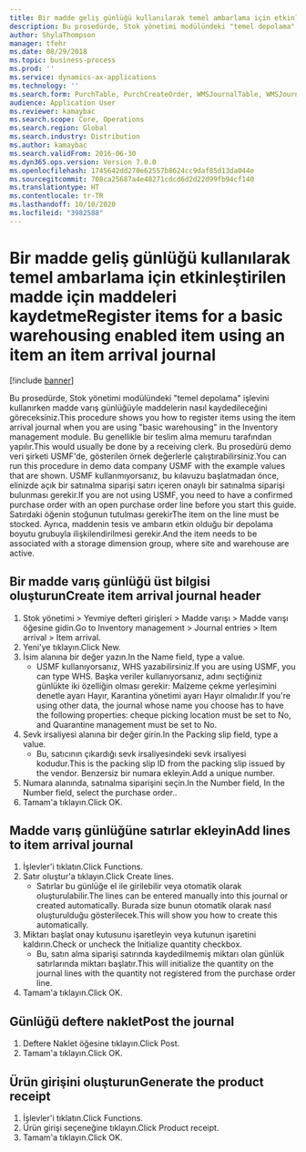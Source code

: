 ```yaml
---
title: Bir madde geliş günlüğü kullanılarak temel ambarlama için etkinleştirilen madde için maddeleri kaydetme
description: Bu prosedürde, Stok yönetimi modülündeki "temel depolama" işlevini kullanırken madde varış günlüğüyle maddelerin nasıl kaydedileceğini göreceksiniz.
author: ShylaThompson
manager: tfehr
ms.date: 08/29/2018
ms.topic: business-process
ms.prod: ''
ms.service: dynamics-ax-applications
ms.technology: ''
ms.search.form: PurchTable, PurchCreateOrder, WMSJournalTable, WMSJournalCreate, PurchEditLines
audience: Application User
ms.reviewer: kamaybac
ms.search.scope: Core, Operations
ms.search.region: Global
ms.search.industry: Distribution
ms.author: kamaybac
ms.search.validFrom: 2016-06-30
ms.dyn365.ops.version: Version 7.0.0
ms.openlocfilehash: 1745642dd270e62557b8624cc9daf85d13da044e
ms.sourcegitcommit: 708ca25687a4e48271cdcd6d2d22d99fb94cf140
ms.translationtype: HT
ms.contentlocale: tr-TR
ms.lasthandoff: 10/10/2020
ms.locfileid: "3982588"
---
```

# <a name="register-items-for-a-basic-warehousing-enabled-item-using-an-item-an-item-arrival-journal"></a><span data-ttu-id="7639d-103">Bir madde geliş günlüğü kullanılarak temel ambarlama için etkinleştirilen madde için maddeleri kaydetme</span><span class="sxs-lookup"><span data-stu-id="7639d-103">Register items for a basic warehousing enabled item using an item an item arrival journal</span></span>

[!include [banner](../../includes/banner.md)]

<span data-ttu-id="7639d-104">Bu prosedürde, Stok yönetimi modülündeki "temel depolama" işlevini kullanırken madde varış günlüğüyle maddelerin nasıl kaydedileceğini göreceksiniz.</span><span class="sxs-lookup"><span data-stu-id="7639d-104">This procedure shows you how to register items using the item arrival journal when you are using "basic warehousing" in the Inventory management module.</span></span> <span data-ttu-id="7639d-105">Bu genellikle bir teslim alma memuru tarafından yapılır.</span><span class="sxs-lookup"><span data-stu-id="7639d-105">This would usually be done by a receiving clerk.</span></span> <span data-ttu-id="7639d-106">Bu prosedürü demo veri şirketi USMF'de, gösterilen örnek değerlerle çalıştırabilirsiniz.</span><span class="sxs-lookup"><span data-stu-id="7639d-106">You can run this procedure in demo data company USMF with the example values that are shown.</span></span>  <span data-ttu-id="7639d-107">USMF kullanmıyorsanız, bu kılavuzu başlatmadan önce, elinizde açık bir satınalma siparişi satırı içeren onaylı bir satınalma siparişi bulunması gerekir.</span><span class="sxs-lookup"><span data-stu-id="7639d-107">If you are not using USMF, you need to have a confirmed purchase order with an open purchase order line before you start this guide.</span></span> <span data-ttu-id="7639d-108">Satırdaki öğenin stoğunun tutulması gerekir</span><span class="sxs-lookup"><span data-stu-id="7639d-108">The item on the line must be stocked.</span></span> <span data-ttu-id="7639d-109">Ayrıca, maddenin tesis ve ambarın etkin olduğu bir depolama boyutu grubuyla ilişkilendirilmesi gerekir.</span><span class="sxs-lookup"><span data-stu-id="7639d-109">And the item needs to be associated with a storage dimension group, where site and warehouse are active.</span></span>


## <a name="create-item-arrival-journal-header"></a><span data-ttu-id="7639d-110">Bir madde varış günlüğü üst bilgisi oluşturun</span><span class="sxs-lookup"><span data-stu-id="7639d-110">Create item arrival journal header</span></span>
1. <span data-ttu-id="7639d-111">Stok yönetimi > Yevmiye defteri girişleri > Madde varışı > Madde varışı öğesine gidin.</span><span class="sxs-lookup"><span data-stu-id="7639d-111">Go to Inventory management > Journal entries > Item arrival > Item arrival.</span></span>
2. <span data-ttu-id="7639d-112">Yeni'ye tıklayın.</span><span class="sxs-lookup"><span data-stu-id="7639d-112">Click New.</span></span>
3. <span data-ttu-id="7639d-113">İsim alanına bir değer yazın.</span><span class="sxs-lookup"><span data-stu-id="7639d-113">In the Name field, type a value.</span></span>
    * <span data-ttu-id="7639d-114">USMF kullanıyorsanız, WHS yazabilirsiniz.</span><span class="sxs-lookup"><span data-stu-id="7639d-114">If you are using USMF, you can type WHS.</span></span> <span data-ttu-id="7639d-115">Başka veriler kullanıyorsanız, adını seçtiğiniz günlükte iki özelliğin olması gerekir: Malzeme çekme yerleşimini denetle ayarı Hayır, Karantina yönetimi ayarı Hayır olmalıdır.</span><span class="sxs-lookup"><span data-stu-id="7639d-115">If you're using other data, the journal whose name you choose has to have the following properties: cheque picking location must be set to No, and Quarantine management must be set to No.</span></span>  
4. <span data-ttu-id="7639d-116">Sevk irsaliyesi alanına bir değer girin.</span><span class="sxs-lookup"><span data-stu-id="7639d-116">In the Packing slip field, type a value.</span></span>
    * <span data-ttu-id="7639d-117">Bu, satıcının çıkardığı sevk irsaliyesindeki sevk irsaliyesi kodudur.</span><span class="sxs-lookup"><span data-stu-id="7639d-117">This is the packing slip ID from the packing slip issued by the vendor.</span></span> <span data-ttu-id="7639d-118">Benzersiz bir numara ekleyin.</span><span class="sxs-lookup"><span data-stu-id="7639d-118">Add a unique number.</span></span>  
5. <span data-ttu-id="7639d-119">Numara alanında, satınalma siparişini seçin.</span><span class="sxs-lookup"><span data-stu-id="7639d-119">In the Number field, In the Number field, select the purchase order..</span></span>
6. <span data-ttu-id="7639d-120">Tamam'a tıklayın.</span><span class="sxs-lookup"><span data-stu-id="7639d-120">Click OK.</span></span>

## <a name="add-lines-to-item-arrival-journal"></a><span data-ttu-id="7639d-121">Madde varış günlüğüne satırlar ekleyin</span><span class="sxs-lookup"><span data-stu-id="7639d-121">Add lines to item arrival journal</span></span>
1. <span data-ttu-id="7639d-122">İşlevler'i tıklatın.</span><span class="sxs-lookup"><span data-stu-id="7639d-122">Click Functions.</span></span>
2. <span data-ttu-id="7639d-123">Satır oluştur'a tıklayın.</span><span class="sxs-lookup"><span data-stu-id="7639d-123">Click Create lines.</span></span>
    * <span data-ttu-id="7639d-124">Satırlar bu günlüğe el ile girilebilir veya otomatik olarak oluşturulabilir.</span><span class="sxs-lookup"><span data-stu-id="7639d-124">The lines can be entered manually into this journal or created automatically.</span></span> <span data-ttu-id="7639d-125">Burada size bunun otomatik olarak nasıl oluşturulduğu gösterilecek.</span><span class="sxs-lookup"><span data-stu-id="7639d-125">This will show you how to create this automatically.</span></span>  
3. <span data-ttu-id="7639d-126">Miktarı başlat onay kutusunu işaretleyin veya kutunun işaretini kaldırın.</span><span class="sxs-lookup"><span data-stu-id="7639d-126">Check or uncheck the Initialize quantity checkbox.</span></span>
    * <span data-ttu-id="7639d-127">Bu, satın alma siparişi satırında kaydedilmemiş miktarı olan günlük satırlarında miktarı başlatır.</span><span class="sxs-lookup"><span data-stu-id="7639d-127">This will initialize the quantity on the journal lines with the quantity not registered from the purchase order line.</span></span>  
4. <span data-ttu-id="7639d-128">Tamam'a tıklayın.</span><span class="sxs-lookup"><span data-stu-id="7639d-128">Click OK.</span></span>

## <a name="post-the-journal"></a><span data-ttu-id="7639d-129">Günlüğü deftere naklet</span><span class="sxs-lookup"><span data-stu-id="7639d-129">Post the journal</span></span>
1. <span data-ttu-id="7639d-130">Deftere Naklet öğesine tıklayın.</span><span class="sxs-lookup"><span data-stu-id="7639d-130">Click Post.</span></span>
2. <span data-ttu-id="7639d-131">Tamam'a tıklayın.</span><span class="sxs-lookup"><span data-stu-id="7639d-131">Click OK.</span></span>

## <a name="generate-the-product-receipt"></a><span data-ttu-id="7639d-132">Ürün girişini oluşturun</span><span class="sxs-lookup"><span data-stu-id="7639d-132">Generate the product receipt</span></span>
1. <span data-ttu-id="7639d-133">İşlevler'i tıklatın.</span><span class="sxs-lookup"><span data-stu-id="7639d-133">Click Functions.</span></span>
2. <span data-ttu-id="7639d-134">Ürün girişi seçeneğine tıklayın.</span><span class="sxs-lookup"><span data-stu-id="7639d-134">Click Product receipt.</span></span>
3. <span data-ttu-id="7639d-135">Tamam'a tıklayın.</span><span class="sxs-lookup"><span data-stu-id="7639d-135">Click OK.</span></span>

